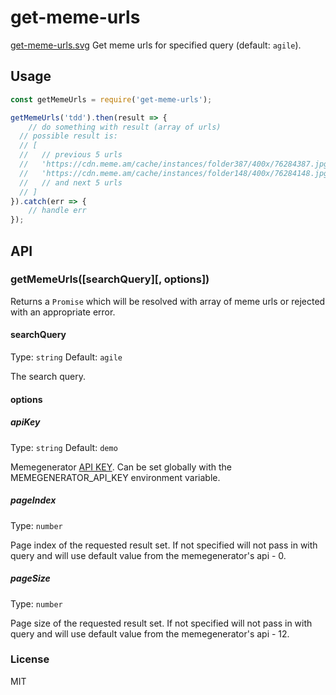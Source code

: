 # get-meme-urls
[get-meme-urls.svg](https://travis-ci.org/akgondber/get-meme-urls.svg?branch=master)
Get meme urls for specified query (default: `agile`).

## Usage
```js
const getMemeUrls = require('get-meme-urls');

getMemeUrls('tdd').then(result => {
	// do something with result (array of urls)
  // possible result is:
  // [
  //   // previous 5 urls
  //   'https://cdn.meme.am/cache/instances/folder387/400x/76284387.jpg',
  //   'https://cdn.meme.am/cache/instances/folder148/400x/76284148.jpg',
  //   // and next 5 urls
  // ]
}).catch(err => {
	// handle err
});
```

## API

### getMemeUrls([searchQuery][, options])

Returns a `Promise` which will be resolved with array of meme urls or rejected with an appropriate error.

#### searchQuery

Type: `string`
Default: `agile`

The search query.

#### options

##### apiKey
Type: `string`
Default: `demo`

Memegenerator [API KEY](https://memegenerator.net/api). Can be set globally with the MEMEGENERATOR_API_KEY environment variable.

##### pageIndex
Type: `number`

Page index of the requested result set. If not specified will not pass in with query and will use default value from the memegenerator's api - 0.

##### pageSize
Type: `number`

Page size of the requested result set. If not specified will not pass in with query and will use default value from the memegenerator's api - 12.

### License

MIT

